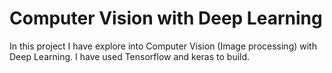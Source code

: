 # Computer Vision with Deep Learning
In this project I have explore into Computer Vision (Image processing) with Deep Learning.
I have used Tensorflow and keras to build.
